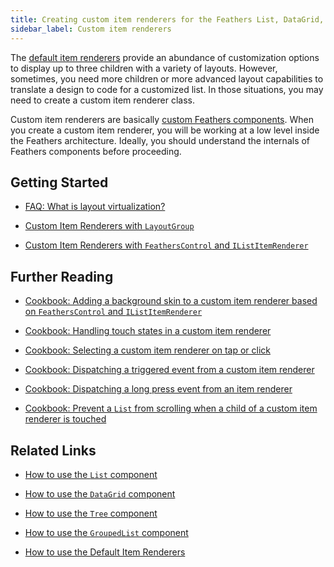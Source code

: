 ```yaml
---
title: Creating custom item renderers for the Feathers List, DataGrid, Tree and GroupedList components (Starling version)
sidebar_label: Custom item renderers
---
```


The [default item renderers](./default-item-renderers.md) provide an abundance of customization options to display up to three children with a variety of layouts. However, sometimes, you need more children or more advanced layout capabilities to translate a design to code for a customized list. In those situations, you may need to create a custom item renderer class.

Custom item renderers are basically [custom Feathers components](./component-properties-methods.md). When you create a custom item renderer, you will be working at a low level inside the Feathers architecture. Ideally, you should understand the internals of Feathers components before proceeding.

## Getting Started

- [FAQ: What is layout virtualization?](./faq/layout-virtualization.md)

- [Custom Item Renderers with `LayoutGroup`](./layout-group-item-renderers.md)

- [Custom Item Renderers with `FeathersControl` and `IListItemRenderer`](./feathers-control-item-renderers.md)

## Further Reading

- [Cookbook: Adding a background skin to a custom item renderer based on `FeathersControl` and `IListItemRenderer`](./cookbook/item-renderer-background-skin.md)

- [Cookbook: Handling touch states in a custom item renderer](./cookbook/item-renderer-touch-states.md)

- [Cookbook: Selecting a custom item renderer on tap or click](./cookbook/item-renderer-select-on-tap.md)

- [Cookbook: Dispatching a triggered event from a custom item renderer](./cookbook/item-renderer-triggered-on-tap.md)

- [Cookbook: Dispatching a long press event from an item renderer](./cookbook/item-renderer-long-press.md)

- [Cookbook: Prevent a `List` from scrolling when a child of a custom item renderer is touched](./cookbook/item-renderer-stop-scrolling.md)

## Related Links

- [How to use the `List` component](./list.md)

- [How to use the `DataGrid` component](./data-grid.md)

- [How to use the `Tree` component](./list.md)

- [How to use the `GroupedList` component](./grouped-list.md)

- [How to use the Default Item Renderers](./default-item-renderers.md)
